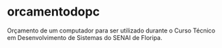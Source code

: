 # orcamentodopc
Orçamento de um computador para ser utilizado durante o Curso Técnico em Desenvolvimento de Sistemas do SENAI de Floripa.
